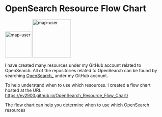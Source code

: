 # OpenSearch Resource Flow Chart

 <img width="85" alt="map-user" src="https://img.shields.io/badge/views-240-green"> <img width="125" alt="map-user" src="https://img.shields.io/badge/unique visits-066-green">

I have created many resources under my GitHub account related to OpenSearch. All of the repositories related to OpenSearch can be found by searching [OpenSearch_](https://github.com/ev2900?tab=repositories&q=OpenSearch_&type=&language=&sort=) under my GitHub account.

To help understand when to use which resources. I created a flow chart hosted at the URL https://ev2900.github.io/OpenSearch_Resource_Flow_Chart/

The [flow chart](https://ev2900.github.io/OpenSearch_Resource_Flow_Chart/) can help you determine when to use which OpenSearch resources
